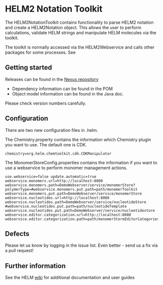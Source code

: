 # HELM2 Notation Toolkit #


The HELM2NotationToolkit contains functionality to parse HELM2 notation and create a HELM2Notation object. This allows the user to perform calculations, validate HELM strings and manipulate HELM molecules via the toolkit. 

The toolkit is normally accessed via the HELM2Webservice and calls other packages for some processes. See 


## Getting started ##

Releases can be found in the [Nexus repository](https://oss.sonatype.org/#nexus-search;quick~helm2-notationtoolkit)

- Dependency information can be found in the POM 
- Object model information can be found in the Java doc. 

Please check version numbers carefully.


## Configuration ##


There are two new configuration files in .helm.

The Chemistry.property contains the information which Chemistry plugin you want to use. The default one is CDK. 

    chemistry=org.helm.chemtoolkit.cdk.CDKManipulator

The MonomerStoreConfig.properties contains the information if you want to use a webservice to perform monomer management actions.

    use.webservice=false update.automatic=true webservice.monomers.url=http://localhost:8080
    webservice.monomers.path=DemoWebserver/service/monomerStore?
    polymerType=#webservice.monomers.put.path=path/monomerToolkit 
    webservice.monomers.put.path=DemoWebserver/service/monomerStore 
    webservice.nucleotides.url=http://localhost:8080 webservice.nucleotides.path=DemoWebserver/service/nucleotideStore #webservice.nucleotides.put.path=path/nucleotideTemplate 
    webservice.nucleotides.put.path=DemoWebserver/service/nucleotidestore 
    webservice.editor.categorization.url=http://localhost:8080 
    webservice.editor.categorization.path=path/monomerStoreEditorCategories
    



## Defects ##

Please let us know by logging in the issue list. Even better - send us a fix via a pull request!


##  Further information ##

See the HELM [wiki](https://pistoiaalliance.atlassian.net/wiki/spaces/PUB/pages/14286877/HELM+Toolkit) for additional documentation and user guides
